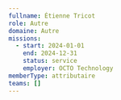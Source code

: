 ```yaml
---
fullname: Étienne Tricot
role: Autre
domaine: Autre
missions:
  - start: 2024-01-01
    end: 2024-12-31
    status: service
    employer: OCTO Technology
memberType: attributaire
teams: []
---
```

